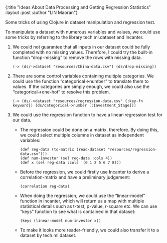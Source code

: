 {:title  "Ideas About Data Processing and Getting Regression Statistics"
 :layout :post
 :author "LIN Maoran"}

Some tricks of using Clojure in dataset manipulation and regression test.

To manipulate a dataset with numerous variables and values, we could use some tricks by referring to the library tech.ml.dataset and Incanter.

1. We could not guarantee that all inputs in our dataset could be fully completed with no missing values. Therefore, I could try the built-in function “drop-missing” to remove the rows with missing data.
    ```
    (-> (ds/->dataset "resources/China-data.csv") (ds/drop-missing))
    ```

2. There are some control variables containing multiple categories. We could use the function “categorical->number” to translate them to values. If the categories are simply enough, we could also use the “categorical->one-hot” to resolve this problem.
    ```
    (-> (ds/->dataset "resources/regression-data.csv" {:key-fn keyword}) (ds/categorical->number [:Investment_Stage]))
    ```

3. We could use the regression function to have a linear-regression test for our data.

    + The regression could be done on a matrix, therefore. By doing this, we could select multiple columns in dataset as independent variables:
        ```
        (def reg-data (to-matrix (read-dataset "resources/regression-data.csv")))
        (def num-investor (sel reg-data :cols 4))
        (def x (sel reg-data :cols '(0 1 2 5 6 7 8)))
        ```
    
    + Before the regression, we could firstly use Incanter to derive a correlation-matrix and have a preliminary judgement:
        ```
        (correlation reg-data)
        ```

    + When doing the regression, we could use the “linear-model” function in incanter, which will return us a map with multiple statistical details such as t-test, p-value, r-square etc. We can use “keys” function to see what is contained in that dataset:
        ```
        (keys (linear-model num-investor x))
        ```
    
    + To make it looks more reader-friendly, we could also transfer it to a dataset by tech.ml.dataset.